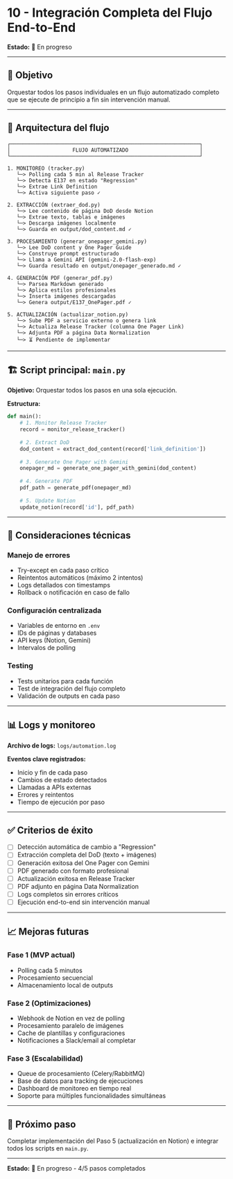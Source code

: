 # 10 - Integración Completa del Flujo End-to-End

**Estado:** 🚧 En progreso

---

## 🎯 Objetivo

Orquestar todos los pasos individuales en un flujo automatizado completo que se ejecute de principio a fin sin intervención manual.

---

## 🔄 Arquitectura del flujo

```
┌─────────────────────────────────────────────────────────────┐
│                    FLUJO AUTOMATIZADO                       │
└─────────────────────────────────────────────────────────────┘

1. MONITOREO (tracker.py)
   └─> Polling cada 5 min al Release Tracker
   └─> Detecta E137 en estado "Regression"
   └─> Extrae Link Definition
   └─> Activa siguiente paso ✓

2. EXTRACCIÓN (extraer_dod.py)
   └─> Lee contenido de página DoD desde Notion
   └─> Extrae texto, tablas e imágenes
   └─> Descarga imágenes localmente
   └─> Guarda en output/dod_content.md ✓

3. PROCESAMIENTO (generar_onepager_gemini.py)
   └─> Lee DoD content y One Pager Guide
   └─> Construye prompt estructurado
   └─> Llama a Gemini API (gemini-2.0-flash-exp)
   └─> Guarda resultado en output/onepager_generado.md ✓

4. GENERACIÓN PDF (generar_pdf.py)
   └─> Parsea Markdown generado
   └─> Aplica estilos profesionales
   └─> Inserta imágenes descargadas
   └─> Genera output/E137_OnePager.pdf ✓

5. ACTUALIZACIÓN (actualizar_notion.py)
   └─> Sube PDF a servicio externo o genera link
   └─> Actualiza Release Tracker (columna One Pager Link)
   └─> Adjunta PDF a página Data Normalization
   └─> ⏳ Pendiente de implementar

```

---

## 🏗️ Script principal: `main.py`

**Objetivo:** Orquestar todos los pasos en una sola ejecución.

**Estructura:**
```python
def main():
    # 1. Monitor Release Tracker
    record = monitor_release_tracker()
    
    # 2. Extract DoD
    dod_content = extract_dod_content(record['link_definition'])
    
    # 3. Generate One Pager with Gemini
    onepager_md = generate_one_pager_with_gemini(dod_content)
    
    # 4. Generate PDF
    pdf_path = generate_pdf(onepager_md)
    
    # 5. Update Notion
    update_notion(record['id'], pdf_path)
```

---

## 🐛 Consideraciones técnicas

### Manejo de errores
- Try-except en cada paso crítico
- Reintentos automáticos (máximo 2 intentos)
- Logs detallados con timestamps
- Rollback o notificación en caso de fallo

### Configuración centralizada
- Variables de entorno en `.env`
- IDs de páginas y databases
- API keys (Notion, Gemini)
- Intervalos de polling

### Testing
- Tests unitarios para cada función
- Test de integración del flujo completo
- Validación de outputs en cada paso

---

## 📊 Logs y monitoreo

**Archivo de logs:** `logs/automation.log`

**Eventos clave registrados:**
- Inicio y fin de cada paso
- Cambios de estado detectados
- Llamadas a APIs externas
- Errores y reintentos
- Tiempo de ejecución por paso

---

## ✅ Criterios de éxito

- [ ] Detección automática de cambio a "Regression"
- [ ] Extracción completa del DoD (texto + imágenes)
- [ ] Generación exitosa del One Pager con Gemini
- [ ] PDF generado con formato profesional
- [ ] Actualización exitosa en Release Tracker
- [ ] PDF adjunto en página Data Normalization
- [ ] Logs completos sin errores críticos
- [ ] Ejecución end-to-end sin intervención manual

---

## 📈 Mejoras futuras

### Fase 1 (MVP actual)
- Polling cada 5 minutos
- Procesamiento secuencial
- Almacenamiento local de outputs

### Fase 2 (Optimizaciones)
- Webhook de Notion en vez de polling
- Procesamiento paralelo de imágenes
- Cache de plantillas y configuraciones
- Notificaciones a Slack/email al completar

### Fase 3 (Escalabilidad)
- Queue de procesamiento (Celery/RabbitMQ)
- Base de datos para tracking de ejecuciones
- Dashboard de monitoreo en tiempo real
- Soporte para múltiples funcionalidades simultáneas

---

## 🔗 Próximo paso

Completar implementación del Paso 5 (actualización en Notion) e integrar todos los scripts en `main.py`.

---

**Estado:** 🚧 En progreso - 4/5 pasos completados


